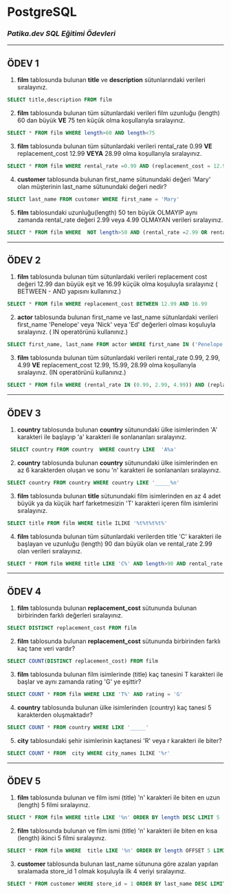 # PostgreSQL
### *Patika.dev SQL Eğitimi Ödevleri*
<hr>

## ÖDEV 1

1. <b>film</b> tablosunda bulunan <b>title</b> ve <b>description</b> sütunlarındaki verileri sıralayınız.
```SQL
SELECT title,description FROM film 
```
2. <b>film</b> tablosunda bulunan tüm sütunlardaki verileri film uzunluğu (length) 60 dan büyük <b>VE</b> 75 ten küçük olma koşullarıyla sıralayınız.
```SQL
SELECT * FROM film WHERE length>60 AND length<75
```
3. <b>film</b> tablosunda bulunan tüm sütunlardaki verileri rental_rate 0.99 <b>VE</b> replacement_cost 12.99 <b>VEYA</b> 28.99 olma koşullarıyla sıralayınız.
```SQL
SELECT * FROM film WHERE rental_rate =0.99 AND (replacement_cost = 12.99 OR replacement_cost = 28.99)
```

4. <b>customer</b> tablosunda bulunan first_name sütunundaki değeri 'Mary' olan müşterinin last_name sütunundaki değeri nedir?
```SQL
SELECT last_name FROM customer WHERE first_name = 'Mary'
```
5. <b>film</b> tablosundaki uzunluğu(length) 50 ten büyük OLMAYIP aynı zamanda rental_rate değeri 2.99 veya 4.99 OLMAYAN verileri sıralayınız.
```SQL
SELECT * FROM film WHERE  NOT length>50 AND (rental_rate =2.99 OR rental_rate = 4.99)
```

<hr>

## ÖDEV 2

1. <b>film</b> tablosunda bulunan tüm sütunlardaki verileri replacement cost değeri 12.99 dan büyük eşit ve 16.99 küçük olma koşuluyla sıralayınız ( BETWEEN - AND yapısını kullanınız.)
```SQL
SELECT * FROM film WHERE replacement_cost BETWEEN 12.99 AND 16.99 
```

2. <b>actor</b> tablosunda bulunan first_name ve last_name sütunlardaki verileri first_name 'Penelope' veya 'Nick' veya 'Ed' değerleri olması
koşuluyla sıralayınız. ( IN operatörünü kullanınız.)

```SQL
SELECT first_name, last_name FROM actor WHERE first_name IN ('Penelope','Nick', 'ED')
```

3. <b>film</b> tablosunda bulunan tüm sütunlardaki verileri rental_rate 0.99, 2.99, 4.99 <b>VE</b> replacement_cost 12.99, 15.99, 28.99 olma koşullarıyla sıralayınız.
(IN operatörünü kullanınız.)

```SQL
SELECT * FROM film WHERE (rental_rate IN (0.99, 2.99, 4.99)) AND (replacement_cost IN (12.99, 15.99, 28.99))
```

<hr>

## ÖDEV 3

1. <b>country</b> tablosunda bulunan <b>country</b> sütunundaki ülke isimlerinden 'A' karakteri ile başlayıp 'a' karakteri ile sonlananları sıralayınız.

```SQL
 SELECT country FROM country  WHERE country LIKE  'A%a'
```

2. <b>country</b> tablosunda bulunan <b>country</b> sütunundaki ülke isimlerinden en az 6 karakterden oluşan ve sonu 'n' karakteri ile sonlananları sıralayınız.

```SQL
SELECT country FROM country WHERE country LIKE '_____%n'
```

3. <b>film</b> tablosunda bulunan <b>title</b> sütunundaki film isimlerinden en az 4 adet büyük ya da küçük harf farketmesizin 'T' karakteri içeren film isimlerini sıralayınız.

```SQL
SELECT title FROM film WHERE title ILIKE '%t%t%t%t%'
```


4. <b>film</b> tablosunda bulunan tüm sütunlardaki verilerden title 'C' karakteri ile başlayan ve uzunluğu (length) 90 dan büyük olan ve rental_rate 2.99
olan verileri sıralayınız.

```SQL
SELECT * FROM film WHERE title LIKE 'C%' AND length>90 AND rental_rate = 2.99
```
<hr>

## ÖDEV 4

1. <b>film</b> tablosunda bulunan <b>replacement_cost</b> sütununda bulunan birbirinden farklı değerleri sıralayınız.

```SQL
SELECT DISTINCT replacement_cost FROM film 
```

2. <b>film</b> tablosunda bulunan <b>replacement_cost</b> sütununda birbirinden farklı kaç tane veri vardır?

```SQL
SELECT COUNT(DISTINCT replacement_cost) FROM film
```

3. <b>film</b> tablosunda bulunan film isimlerinde (title) kaç tanesini T karakteri ile başlar ve aynı zamanda rating 'G' ye eşittir?

```SQL
SELECT COUNT * FROM film WHERE LIKE 'T%' AND rating = 'G'
```

4. <b>country</b> tablosunda bulunan ülke isimlerinden (country) kaç tanesi 5 karakterden oluşmaktadır?

```SQL
SELECT COUNT * FROM country WHERE LIKE '_____'
```

5. <b>city</b> tablosundaki şehir isimlerinin kaçtanesi 'R' veya r karakteri ile biter?

```SQL
SELECT COUNT * FROM  city WHERE city_names ILIKE '%r' 
```


<hr>

## ÖDEV 5

1. <b>film</b> tablosunda bulunan ve film ismi (title) 'n' karakteri ile biten en uzun (length) 5 filmi sıralayınız.

```SQL
SELECT * FROM film WHERE title LIKE '%n' ORDER BY length DESC LIMIT 5
```

2. <b>film</b> tablosunda bulunan ve film ismi (title) 'n' karakteri ile biten en kısa (length) ikinci 5 filmi sıralayınız.

```SQL
SELECT * FROM film WHERE  title LIKE '%n' ORDER BY length OFFSET 5 LIMIT 5
```

3. <b>customer</b> tablosunda bulunan last_name sütununa göre azalan yapılan sıralamada store_id 1 olmak koşuluyla ilk 4 veriyi sıralayınız.

```SQL
SELECT * FROM customer WHERE store_id = 1 ORDER BY last_name DESC LIMIT 4
```
